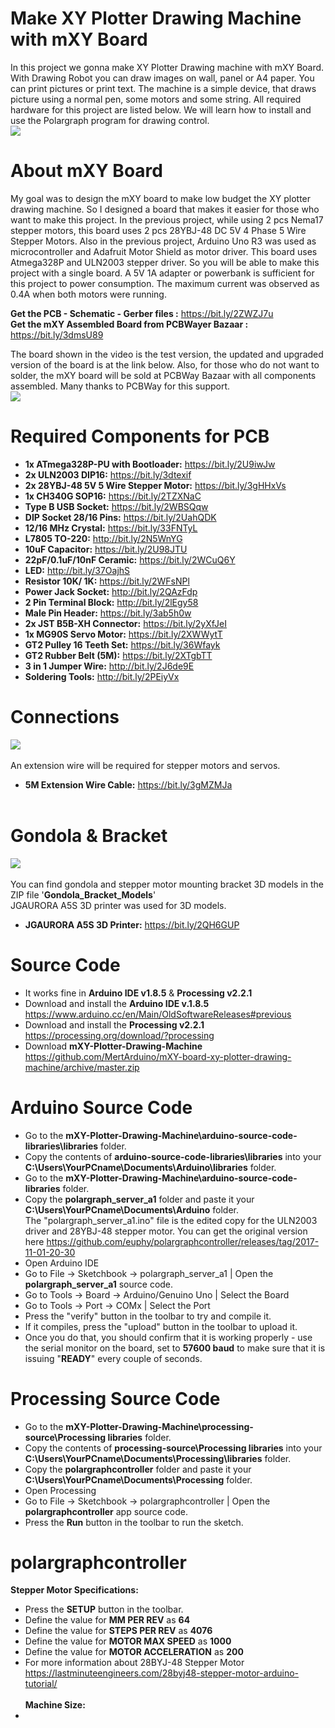 # Make XY Plotter Drawing Machine with mXY Board
In this project we gonna make XY Plotter Drawing machine with mXY Board. With Drawing Robot you can draw images on wall, panel or A4 paper. You can print pictures or print text. The machine is a simple device, that draws picture using a normal pen, some motors and some string. All required hardware for this project are listed below. We will learn how to install and use the Polargraph program for drawing control. </br>
![](mXY_img_02.png) </br>

# About mXY Board
My goal was to design the mXY board to make low budget the XY plotter drawing machine. So I designed a board that makes it easier for those who want to make this project. In the previous project, while using 2 pcs Nema17 stepper motors, this board uses 2 pcs 28YBJ-48 DC 5V 4 Phase 5 Wire Stepper Motors. Also in the previous project, Arduino Uno R3 was used as microcontroller and Adafruit Motor Shield as motor driver. This board uses Atmega328P and ULN2003 stepper driver. So you will be able to make this project with a single board. A 5V 1A adapter or powerbank is sufficient for this project to power consumption. The maximum current was observed as 0.4A when both motors were running.</br>

<b> Get the PCB - Schematic - Gerber files :</b> https://bit.ly/2ZWZJ7u </br>
<b> Get the mXY Assembled Board from PCBWayer Bazaar :</b> https://bit.ly/3dmsU89 </br>

The board shown in the video is the test version, the updated and upgraded version of the board is at the link below. Also, for those who do not want to solder, the mXY board will be sold at PCBWay Bazaar with all components assembled. Many thanks to PCBWay for this support.</br>
![](shared_updated_version.png) </br>

# Required Components for PCB </br>
- **1x ATmega328P-PU with Bootloader:** https://bit.ly/2U9iwJw </br>
- **2x ULN2003 DIP16:** https://bit.ly/3dtexif
- **2x 28YBJ-48 5V 5 Wire Stepper Motor:** https://bit.ly/3gHHxVs
- **1x CH340G SOP16:** https://bit.ly/2TZXNaC
- **Type B USB Socket:** https://bit.ly/2WBSQqw </br>
- **DIP Socket 28/16 Pins:** https://bit.ly/2UahQDK </br>
- **12/16 MHz Crystal:** https://bit.ly/33FNTyL </br>
- **L7805 TO-220:** http://bit.ly/2N5WnYG </br>
- **10uF Capacitor:** https://bit.ly/2U98JTU </br>
- **22pF/0.1uF/10nF Ceramic:** https://bit.ly/2WCuQ6Y </br>
- **LED:** http://bit.ly/37OajhS </br>
- **Resistor 10K/ 1K:** https://bit.ly/2WFsNPl </br>
- **Power Jack Socket:** http://bit.ly/2QAzFdp </br>
- **2 Pin Terminal Block:** http://bit.ly/2lEgy58 </br>
- **Male Pin Header:** https://bit.ly/3ab5h0w </br>
- **2x JST B5B-XH Connector:** https://bit.ly/2yXfJeI </br>
- **1x MG90S Servo Motor:** https://bit.ly/2XWWytT </br>
- **GT2 Pulley 16 Teeth Set:** https://bit.ly/36Wfayk </br>
- **GT2 Rubber Belt (5M):** https://bit.ly/2XTgbTT </br>
- **3 in 1 Jumper Wire:** http://bit.ly/2J6de9E </br>
- **Soldering Tools:** http://bit.ly/2PEiyVx </br>

# Connections </br>
![](mXY_connection.png) </br></br>
An extension wire will be required for stepper motors and servos. </br>
- **5M Extension Wire Cable:** https://bit.ly/3gMZMJa </br></br>

# Gondola & Bracket </br>
![](mXY_img_03.png) </br></br>
You can find gondola and stepper motor mounting bracket 3D models in the ZIP file '**Gondola_Bracket_Models**'</br>
JGAURORA A5S 3D printer was used for 3D models. </br>
- **JGAURORA A5S 3D Printer:** https://bit.ly/2QH6GUP </br>

# Source Code </br>
- It works fine in **Arduino IDE v1.8.5** & **Processing v2.2.1** </br>
- Download and install the **Arduino IDE v.1.8.5** https://www.arduino.cc/en/Main/OldSoftwareReleases#previous </br>
- Download and install the **Processing v2.2.1** https://processing.org/download/?processing </br>
- Download **mXY-Plotter-Drawing-Machine** https://github.com/MertArduino/mXY-board-xy-plotter-drawing-machine/archive/master.zip </br>

# Arduino Source Code </br>
- Go to the **mXY-Plotter-Drawing-Machine\arduino-source-code-libraries\libraries** folder. </br>
- Copy the contents of **arduino-source-code-libraries\libraries** into your **C:\Users\YourPCname\Documents\Arduino\libraries** folder. </br>
- Go to the **mXY-Plotter-Drawing-Machine\arduino-source-code-libraries** folder. </br>
- Copy the **polargraph_server_a1** folder and paste it your **C:\Users\YourPCname\Documents\Arduino** folder.</br>
The "polargraph_server_a1.ino" file is the edited copy for the ULN2003 driver and 28YBJ-48 stepper motor. You can get the original version here https://github.com/euphy/polargraphcontroller/releases/tag/2017-11-01-20-30 </br>
- Open Arduino IDE </br>
- Go to File -> Sketchbook -> polargraph_server_a1 | Open the **polargraph_server_a1** source code. </br>
- Go to Tools -> Board -> Arduino/Genuino Uno | Select the Board
- Go to Tools -> Port -> COMx | Select the Port
- Press the "verify" button in the toolbar to try and compile it.
- If it compiles, press the "upload" button in the toolbar to upload it.
- Once you do that, you should confirm that it is working properly - use the serial monitor on the board, set to **57600 baud** to make sure that it is issuing "**READY**" every couple of seconds.

# Processing Source Code </br>
- Go to the **mXY-Plotter-Drawing-Machine\processing-source\Processing libraries** folder. </br>
- Copy the contents of **processing-source\Processing libraries** into your **C:\Users\YourPCname\Documents\Processing\libraries** folder. </br>
- Copy the **polargraphcontroller** folder and paste it your **C:\Users\YourPCname\Documents\Processing** folder.</br>
- Open Processing </br>
- Go to File -> Sketchbook -> polargraphcontroller | Open the **polargraphcontroller** app source code. </br>
- Press the **Run** button in the toolbar to run the sketch. </br>

# polargraphcontroller </br>
**Stepper Motor Specifications:**</br>
- Press the **SETUP** button in the toolbar. </br>
- Define the value for **MM PER REV** as **64** </br>
- Define the value for **STEPS PER REV** as **4076** </br>
- Define the value for **MOTOR MAX SPEED** as **1000** </br>
- Define the value for **MOTOR ACCELERATION** as **200** </br>
- For more information about 28BYJ-48 Stepper Motor https://lastminuteengineers.com/28byj48-stepper-motor-arduino-tutorial/ </br></br>
**Machine Size:**
- 

